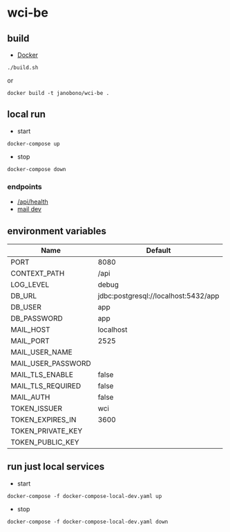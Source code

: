 # wci-be

## build

- [Docker](https://docs.docker.com/get-docker/)

```shell
./build.sh
```

or

```shell
docker build -t janobono/wci-be .
```

## local run

- start

```shell
docker-compose up
```

- stop

```shell
docker-compose down
```

### endpoints

- [/api/health](http://localhost:8080/api/health)
- [mail dev](http://localhost:8081)

## environment variables

| Name               | Default                              |
|--------------------|--------------------------------------|
| PORT               | 8080                                 |
| CONTEXT_PATH       | /api                                 |
| LOG_LEVEL          | debug                                |
| DB_URL             | jdbc:postgresql://localhost:5432/app |
| DB_USER            | app                                  |
| DB_PASSWORD        | app                                  |
| MAIL_HOST          | localhost                            |
| MAIL_PORT          | 2525                                 |
| MAIL_USER_NAME     |                                      |
| MAIL_USER_PASSWORD |                                      |
| MAIL_TLS_ENABLE    | false                                |
| MAIL_TLS_REQUIRED  | false                                |
| MAIL_AUTH          | false                                |
| TOKEN_ISSUER       | wci                                  |
| TOKEN_EXPIRES_IN   | 3600                                 |
| TOKEN_PRIVATE_KEY  |                                      |
| TOKEN_PUBLIC_KEY   |                                      |

## run just local services

- start

```shell
docker-compose -f docker-compose-local-dev.yaml up
```

- stop

```shell
docker-compose -f docker-compose-local-dev.yaml down
```
